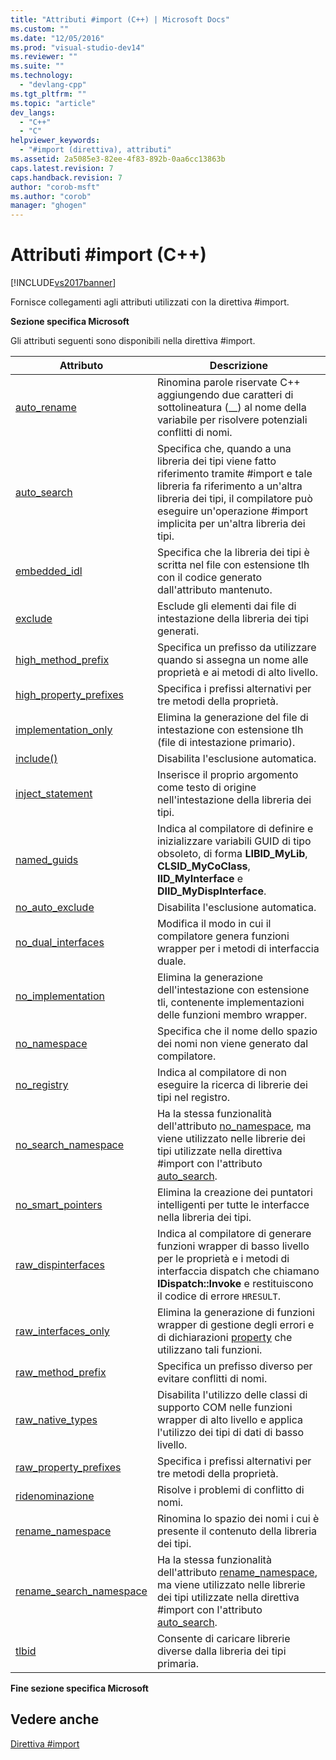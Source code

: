 ```yaml
---
title: "Attributi #import (C++) | Microsoft Docs"
ms.custom: ""
ms.date: "12/05/2016"
ms.prod: "visual-studio-dev14"
ms.reviewer: ""
ms.suite: ""
ms.technology: 
  - "devlang-cpp"
ms.tgt_pltfrm: ""
ms.topic: "article"
dev_langs: 
  - "C++"
  - "C"
helpviewer_keywords: 
  - "#import (direttiva), attributi"
ms.assetid: 2a5085e3-82ee-4f83-892b-0aa6cc13863b
caps.latest.revision: 7
caps.handback.revision: 7
author: "corob-msft"
ms.author: "corob"
manager: "ghogen"
---
```

# Attributi #import (C++)
[!INCLUDE[vs2017banner](../assembler/inline/includes/vs2017banner.md)]

Fornisce collegamenti agli attributi utilizzati con la direttiva \#import.  
  
 **Sezione specifica Microsoft**  
  
 Gli attributi seguenti sono disponibili nella direttiva \#import.  
  
|Attributo|Descrizione|  
|---------------|-----------------|  
|[auto\_rename](../preprocessor/auto-rename.md)|Rinomina parole riservate C\+\+ aggiungendo due caratteri di sottolineatura \(\_\_\) al nome della variabile per risolvere potenziali conflitti di nomi.|  
|[auto\_search](../preprocessor/auto-search.md)|Specifica che, quando a una libreria dei tipi viene fatto riferimento tramite \#import e tale libreria fa riferimento a un'altra libreria dei tipi, il compilatore può eseguire un'operazione \#import implicita per un'altra libreria dei tipi.|  
|[embedded\_idl](../preprocessor/embedded-idl.md)|Specifica che la libreria dei tipi è scritta nel file con estensione tlh con il codice generato dall'attributo mantenuto.|  
|[exclude](../preprocessor/exclude-hash-import.md)|Esclude gli elementi dai file di intestazione della libreria dei tipi generati.|  
|[high\_method\_prefix](../preprocessor/high-method-prefix.md)|Specifica un prefisso da utilizzare quando si assegna un nome alle proprietà e ai metodi di alto livello.|  
|[high\_property\_prefixes](../preprocessor/high-property-prefixes.md)|Specifica i prefissi alternativi per tre metodi della proprietà.|  
|[implementation\_only](../preprocessor/implementation-only.md)|Elimina la generazione del file di intestazione con estensione tlh \(file di intestazione primario\).|  
|[include\(\)](../preprocessor/include-parens.md)|Disabilita l'esclusione automatica.|  
|[inject\_statement](../preprocessor/inject-statement.md)|Inserisce il proprio argomento come testo di origine nell'intestazione della libreria dei tipi.|  
|[named\_guids](../preprocessor/named-guids.md)|Indica al compilatore di definire e inizializzare variabili GUID di tipo obsoleto, di forma **LIBID\_MyLib**, **CLSID\_MyCoClass**, **IID\_MyInterface** e **DIID\_MyDispInterface**.|  
|[no\_auto\_exclude](../preprocessor/no-auto-exclude.md)|Disabilita l'esclusione automatica.|  
|[no\_dual\_interfaces](../preprocessor/no-dual-interfaces.md)|Modifica il modo in cui il compilatore genera funzioni wrapper per i metodi di interfaccia duale.|  
|[no\_implementation](../preprocessor/no-implementation.md)|Elimina la generazione dell'intestazione con estensione tli, contenente implementazioni delle funzioni membro wrapper.|  
|[no\_namespace](../preprocessor/no-namespace.md)|Specifica che il nome dello spazio dei nomi non viene generato dal compilatore.|  
|[no\_registry](../preprocessor/no-registry.md)|Indica al compilatore di non eseguire la ricerca di librerie dei tipi nel registro.|  
|[no\_search\_namespace](../preprocessor/no-search-namespace.md)|Ha la stessa funzionalità dell'attributo [no\_namespace](../preprocessor/no-namespace.md), ma viene utilizzato nelle librerie dei tipi utilizzate nella direttiva \#import con l'attributo [auto\_search](../preprocessor/auto-search.md).|  
|[no\_smart\_pointers](../preprocessor/no-smart-pointers.md)|Elimina la creazione dei puntatori intelligenti per tutte le interfacce nella libreria dei tipi.|  
|[raw\_dispinterfaces](../preprocessor/raw-dispinterfaces.md)|Indica al compilatore di generare funzioni wrapper di basso livello per le proprietà e i metodi di interfaccia dispatch che chiamano **IDispatch::Invoke** e restituiscono il codice di errore `HRESULT`.|  
|[raw\_interfaces\_only](../preprocessor/raw-interfaces-only.md)|Elimina la generazione di funzioni wrapper di gestione degli errori e di dichiarazioni [property](../cpp/property-cpp.md) che utilizzano tali funzioni.|  
|[raw\_method\_prefix](../preprocessor/raw-method-prefix.md)|Specifica un prefisso diverso per evitare conflitti di nomi.|  
|[raw\_native\_types](../preprocessor/raw-native-types.md)|Disabilita l'utilizzo delle classi di supporto COM nelle funzioni wrapper di alto livello e applica l'utilizzo dei tipi di dati di basso livello.|  
|[raw\_property\_prefixes](../preprocessor/raw-property-prefixes.md)|Specifica i prefissi alternativi per tre metodi della proprietà.|  
|[ridenominazione](../preprocessor/rename-hash-import.md)|Risolve i problemi di conflitto di nomi.|  
|[rename\_namespace](../preprocessor/rename-namespace.md)|Rinomina lo spazio dei nomi i cui è presente il contenuto della libreria dei tipi.|  
|[rename\_search\_namespace](../preprocessor/rename-search-namespace.md)|Ha la stessa funzionalità dell'attributo [rename\_namespace](../preprocessor/rename-namespace.md), ma viene utilizzato nelle librerie dei tipi utilizzate nella direttiva \#import con l'attributo [auto\_search](../preprocessor/auto-search.md).|  
|[tlbid](../preprocessor/tlbid.md)|Consente di caricare librerie diverse dalla libreria dei tipi primaria.|  
  
 **Fine sezione specifica Microsoft**  
  
## Vedere anche  
 [Direttiva \#import](../preprocessor/hash-import-directive-cpp.md)